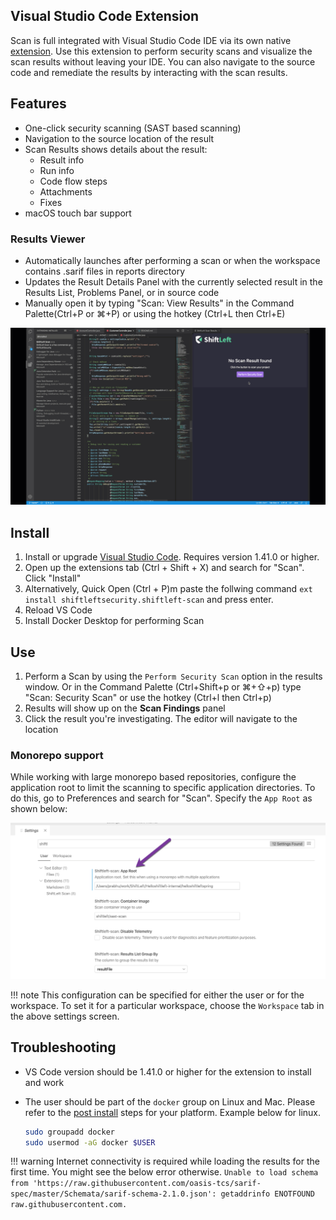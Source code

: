 ## Visual Studio Code Extension

Scan is full integrated with Visual Studio Code IDE via its own native [extension](https://marketplace.visualstudio.com/items?itemName=shiftleftsecurity.shiftleft-scan). Use this extension to perform security scans and visualize the scan results without leaving your IDE. You can also navigate to the source code and remediate the results by interacting with the scan results.

## Features

- One-click security scanning (SAST based scanning)
- Navigation to the source location of the result
- Scan Results shows details about the result:
  - Result info
  - Run info
  - Code flow steps
  - Attachments
  - Fixes
- macOS touch bar support

### Results Viewer

- Automatically launches after performing a scan or when the workspace contains .sarif files in reports directory
- Updates the Result Details Panel with the currently selected result in the Results List, Problems Panel, or in source code
- Manually open it by typing "Scan: View Results" in the Command Palette(Ctrl+P or ⌘+P) or using the hotkey (Ctrl+L then Ctrl+E)


![Extension in Action](https://raw.githubusercontent.com/ShiftLeftSecurity/scan-action/master/docs/readmeImages/vscode.gif?raw=true)


## Install

1. Install or upgrade [Visual Studio Code](https://code.visualstudio.com/). Requires version 1.41.0 or higher.
2. Open up the extensions tab (Ctrl + Shift + X) and search for "Scan". Click "Install"
3. Alternatively, Quick Open (Ctrl + P)m paste the follwing command `ext install shiftleftsecurity.shiftleft-scan` and press enter.
4. Reload VS Code
5. Install Docker Desktop for performing Scan

## Use

1. Perform a Scan by using the `Perform Security Scan` option in the results window. Or in the Command Palette (Ctrl+Shift+p or ⌘+⇧+p) type "Scan: Security Scan" or use the hotkey (Ctrl+l then Ctrl+p)
2. Results will show up on the **Scan Findings** panel
3. Click the result you're investigating. The editor will navigate to the location

### Monorepo support

While working with large monorepo based repositories, configure the application root to limit the scanning to specific application directories. To do this, go to Preferences and search for "Scan". Specify the `App Root` as shown below:

![AppRoot Preference](https://raw.githubusercontent.com/ShiftLeftSecurity/scan-action/master/docs/readmeImages/vscode-pref.png?raw=true)

!!! note
    This configuration can be specified for either the user or for the workspace. To set it for a particular workspace, choose the `Workspace` tab in the above settings screen.

## Troubleshooting

- VS Code version should be 1.41.0 or higher for the extension to install and work
- The user should be part of the `docker` group on Linux and Mac. Please refer to the [post install](https://docs.docker.com/install/linux/linux-postinstall/) steps for your platform. Example below for linux.

  ```bash
  sudo groupadd docker
  sudo usermod -aG docker $USER
  ```

!!! warning
    Internet connectivity is required while loading the results for the first time. You might see the below error otherwise.
    ```
    Unable to load schema from 'https://raw.githubusercontent.com/oasis-tcs/sarif-spec/master/Schemata/sarif-schema-2.1.0.json': getaddrinfo ENOTFOUND raw.githubusercontent.com.
    ```
